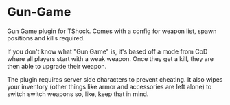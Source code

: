 # Gun-Game
Gun Game plugin for TShock. Comes with a config for weapon list, spawn positions and kills required.

If you don't know what "Gun Game" is, it's based off a mode from CoD where all players start with a weak weapon. Once they get a kill, they are then able to upgrade their weapon.

The plugin requires server side characters to prevent cheating. It also wipes your inventory (other things like armor and accessories are left alone) to switch switch weapons so, like, keep that in mind.
